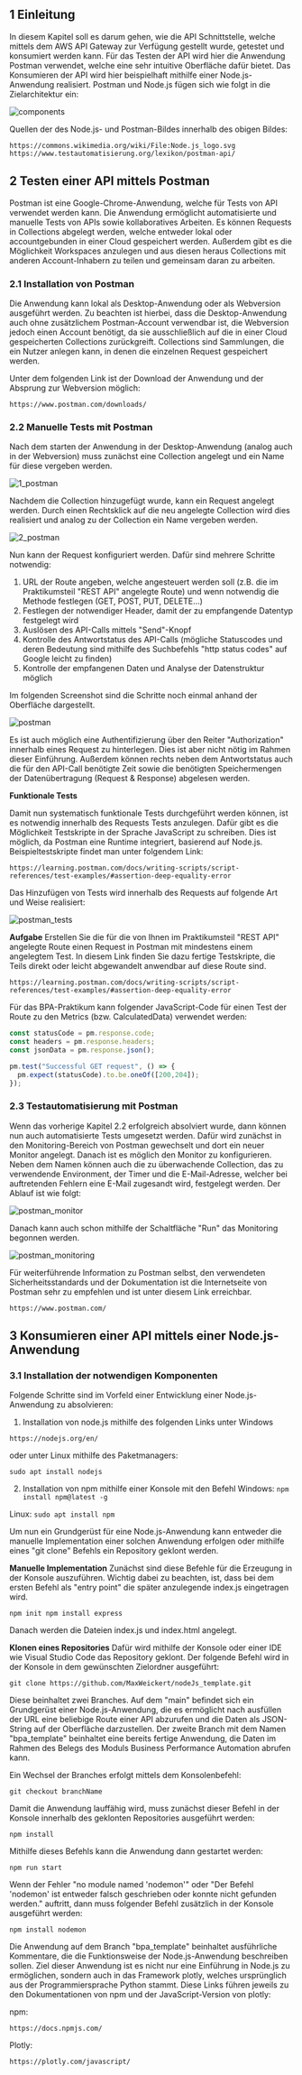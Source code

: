 ## 1 Einleitung

In diesem Kapitel soll es darum gehen, wie die API Schnittstelle, welche mittels dem AWS API Gateway zur Verfügung gestellt wurde, getestet und konsumiert werden kann.
Für das Testen der API wird hier die Anwendung Postman verwendet, welche eine sehr intuitive Oberfläche dafür bietet.
Das Konsumieren der API wird hier beispielhaft mithilfe einer Node.js-Anwendung realisiert. Postman und Node.js fügen sich wie folgt in die Zielarchitektur ein:


![components](https://user-images.githubusercontent.com/41301931/123372592-22bad100-d584-11eb-9443-ab18fc5439f7.png)



Quellen der des Node.js- und Postman-Bildes innerhalb des obigen Bildes:
```http
https://commons.wikimedia.org/wiki/File:Node.js_logo.svg
https://www.testautomatisierung.org/lexikon/postman-api/
```


## 2 Testen einer API mittels Postman

Postman ist eine Google-Chrome-Anwendung, welche für Tests von API verwendet werden kann. Die Anwendung ermöglicht automatisierte und manuelle Tests von APIs sowie kollaboratives Arbeiten. Es können Requests in Collections abgelegt werden, welche entweder lokal oder accountgebunden in einer Cloud gespeichert werden. Außerdem gibt es die Möglichkeit Workspaces anzulegen und aus diesen heraus Collections mit anderen Account-Inhabern zu teilen und gemeinsam daran zu arbeiten.

### 2.1 Installation von Postman

Die Anwendung kann lokal als Desktop-Anwendung oder als Webversion ausgeführt werden. Zu beachten ist hierbei, dass die Desktop-Anwendung auch ohne zusätzlichem Postman-Account verwendbar ist, die Webversion jedoch einen Account benötigt, da sie ausschließlich auf die in einer Cloud gespeicherten Collections zurückgreift. Collections sind Sammlungen, die ein Nutzer anlegen kann, in denen die einzelnen Request gespeichert werden.

Unter dem folgenden Link ist der Download der Anwendung und der Absprung zur Webversion möglich:

```http
https://www.postman.com/downloads/
```

### 2.2 Manuelle Tests mit Postman

Nach dem starten der Anwendung in der Desktop-Anwendung (analog auch in der Webversion) muss zunächst eine Collection angelegt und ein Name für diese vergeben werden.


![1_postman](https://user-images.githubusercontent.com/41301931/123372602-2b130c00-d584-11eb-836c-28e6b0ebf5f9.png)



Nachdem die Collection hinzugefügt wurde, kann ein Request angelegt werden. Durch einen Rechtsklick auf die neu angelegte Collection wird dies realisiert und analog zu der Collection ein Name vergeben werden.


![2_postman](https://user-images.githubusercontent.com/41301931/123372606-2ea69300-d584-11eb-978a-ce071311482d.png)



Nun kann der Request konfiguriert werden. Dafür sind mehrere Schritte notwendig:

<ol>
<li>URL der Route angeben, welche angesteuert werden soll (z.B. die im Praktikumsteil "REST API" angelegte Route) und wenn notwendig die Methode festlegen (GET, POST, PUT, DELETE...)</li>
<li>Festlegen der notwendiger Header, damit der zu empfangende Datentyp festgelegt wird</li>
<li>Auslösen des API-Calls mittels "Send"-Knopf</li>
<li>Kontrolle des Antwortstatus des API-Calls (mögliche Statuscodes und deren Bedeutung sind mithilfe des Suchbefehls "http status codes" auf Google leicht zu finden)</li>
<li>Kontrolle der empfangenen Daten und Analyse der Datenstruktur möglich</li>
</ol>

Im folgenden Screenshot sind die Schritte noch einmal anhand der Oberfläche dargestellt.


![postman](https://user-images.githubusercontent.com/41301931/123372623-36663780-d584-11eb-8412-cb1556842c66.png)



Es ist auch möglich eine Authentifizierung über den Reiter "Authorization" innerhalb eines Request zu hinterlegen. Dies ist aber nicht nötig im Rahmen dieser Einführung. Außerdem können rechts neben dem Antwortstatus auch die für den API-Call benötigte Zeit sowie die benötigten Speichermengen der Datenübertragung (Request & Response) abgelesen werden.

<b>Funktionale Tests</b>

Damit nun systematisch funktionale Tests durchgeführt werden können, ist es notwendig innerhalb des Requests Tests anzulegen. Dafür gibt es die Möglichkeit Testskripte in der Sprache JavaScript zu schreiben. Dies ist möglich, da Postman eine Runtime integriert, basierend auf Node.js.
Beispieltestskripte findet man unter folgendem Link:

```http
https://learning.postman.com/docs/writing-scripts/script-references/test-examples/#assertion-deep-equality-error
```

Das Hinzufügen von Tests wird innerhalb des Requests auf folgende Art und Weise realisiert:


![postman_tests](https://user-images.githubusercontent.com/41301931/123372637-3d8d4580-d584-11eb-9237-71be0e511844.png)



<b>Aufgabe</b>
Erstellen Sie die für die von Ihnen im Praktikumsteil "REST API" angelegte Route einen Request in Postman mit mindestens einem angelegtem Test.
In diesem Link finden Sie dazu fertige Testskripte, die Teils direkt oder leicht abgewandelt anwendbar auf diese Route sind.

```http
https://learning.postman.com/docs/writing-scripts/script-references/test-examples/#assertion-deep-equality-error
```

Für das BPA-Praktikum kann folgender JavaScript-Code für einen Test der Route zu den Metrics (bzw. CalculatedData) verwendet werden:

```js script
const statusCode = pm.response.code;
const headers = pm.response.headers;
const jsonData = pm.response.json();

pm.test("Successful GET request", () => {
  pm.expect(statusCode).to.be.oneOf([200,204]);
});
```

### 2.3 Testautomatisierung mit Postman

Wenn das vorherige Kapitel 2.2 erfolgreich absolviert wurde, dann können nun auch automatisierte Tests umgesetzt werden. Dafür wird zunächst in den Monitoring-Bereich von Postman gewechselt und dort ein neuer Monitor angelegt. Danach ist es möglich den Monitor zu konfigurieren. Neben dem Namen können auch die zu überwachende Collection, das zu verwendende Environment, der Timer und die E-Mail-Adresse, welcher bei auftretenden Fehlern eine E-Mail zugesandt wird, festgelegt werden. Der Ablauf ist wie folgt:


![postman_monitor](https://user-images.githubusercontent.com/41301931/123372656-43832680-d584-11eb-8f7b-29fd705d3ca5.png)



Danach kann auch schon mithilfe der Schaltfläche "Run" das Monitoring begonnen werden.


![postman_monitoring](https://user-images.githubusercontent.com/41301931/123372666-48e07100-d584-11eb-856b-02d23cd12bbb.png)



Für weiterführende Information zu Postman selbst, den verwendeten Sicherheitsstandards und der Dokumentation ist die Internetseite von Postman sehr zu empfehlen und ist unter diesem Link erreichbar.

```http
https://www.postman.com/
```

## 3 Konsumieren einer API mittels einer Node.js-Anwendung
### 3.1 Installation der notwendigen Komponenten

Folgende Schritte sind im Vorfeld einer Entwicklung einer Node.js-Anwendung zu absolvieren:

1. Installation von node.js mithilfe des folgenden Links unter Windows

```http
https://nodejs.org/en/
```

oder unter Linux mithilfe des Paketmanagers:

``sudo apt install nodejs``

2. Installation von npm mithilfe einer Konsole mit den Befehl
Windows:
``npm install npm@latest -g``

Linux:
``sudo apt install npm``

Um nun ein Grundgerüst für eine Node.js-Anwendung kann entweder die manuelle Implementation einer solchen Anwendung erfolgen oder mithilfe eines "git clone" Befehls ein Repository geklont werden.

<b>Manuelle Implementation</b>
Zunächst sind diese Befehle für die Erzeugung in der Konsole auszuführen. Wichtig dabei zu beachten, ist, dass bei dem ersten Befehl als "entry point" die später anzulegende index.js eingetragen wird.

``
npm init
npm install express
``

Danach werden die Dateien index.js und index.html angelegt.

<b>Klonen eines Repositories</b>
Dafür wird mithilfe der Konsole oder einer IDE wie Visual Studio Code das Repository geklont. Der folgende Befehl wird in der Konsole in dem gewünschten Zielordner ausgeführt:

``git clone https://github.com/MaxWeickert/nodeJs_template.git``

Diese beinhaltet zwei Branches. Auf dem "main" befindet sich ein Grundgerüst einer Node.js-Anwendung, die es ermöglicht nach ausfüllen der URL eine beliebige Route einer API abzurufen und die Daten als JSON-String auf der Oberfläche darzustellen.
Der zweite Branch mit dem Namen "bpa_template" beinhaltet eine bereits fertige Anwendung, die Daten im Rahmen des Belegs des Moduls Business Performance Automation abrufen kann.

Ein Wechsel der Branches erfolgt mittels dem Konsolenbefehl:

``git checkout branchName``

Damit die Anwendung lauffähig wird, muss zunächst dieser Befehl in der Konsole innerhalb des geklonten Repositories ausgeführt werden:

``
npm install
``

Mithilfe dieses Befehls kann die Anwendung dann gestartet werden:

``npm run start``

Wenn der Fehler "no module named 'nodemon'" oder "Der Befehl 'nodemon' ist entweder falsch geschrieben oder konnte nicht gefunden werden." auftritt, dann muss folgender Befehl zusätzlich in der Konsole ausgeführt werden:

``npm install nodemon``

Die Anwendung auf dem Branch "bpa_template" beinhaltet ausführliche Kommentare, die die Funktionsweise der Node.js-Anwendung beschreiben sollen. Ziel dieser Anwendung ist es nicht nur eine Einführung in Node.js zu ermöglichen, sondern auch in das Framework plotly, welches ursprünglich aus der Programmiersprache Python stammt. Diese Links führen jeweils zu den Dokumentationen von npm und der JavaScript-Version von plotly:

npm:
```http
https://docs.npmjs.com/
```

Plotly:
```http
https://plotly.com/javascript/
```
